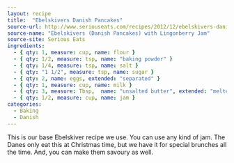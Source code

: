 ```yaml
---
layout: recipe
title:  "Ebelskivers Danish Pancakes"
source-url: http://www.seriouseats.com/recipes/2012/12/ebelskivers-danish-pancakes-lingonberry-jam-recipe.html
source-name: "Ebelskivers (Danish Pancakes) with Lingonberry Jam"
source-site: Serious Eats
ingredients:
  - { qty: 1, measure: cup, name: flour }
  - { qty: 1/2, measure: tsp, name: "baking powder" }
  - { qty: 1/4, measure: tsp, name: salt }
  - { qty: "1 1/2", measure: tsp, name: sugar }
  - { qty: 2, name: eggs, extended: "separated" }
  - { qty: 1, measure: cup, name: milk }
  - { qty: 3, measure: Tbsp,  name: "unsalted butter", extended: "melted" }
  - { qty: 1/2, measure: cup, name: jam }
categories:
  - Baking
  - Danish
---
```


This is our base Ebelskiver recipe we use. You can use any kind of jam. The Danes only eat this at Christmas time, but we have it for special brunches all the time. And, you can make them savoury as well.

